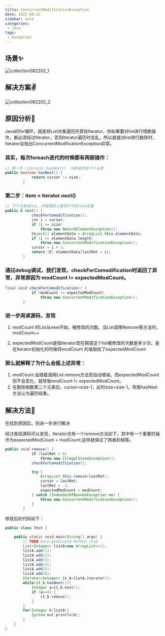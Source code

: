 ```yaml
---
title: ConcurrentModificationException
date: 2021-08-22
sidebar: auto
categories:
 - java
tags:
 - Exception
---
```


## 场景✨

<p>
<img :src="$withBase('/collection/collection082202_1.png')" alt="collection082202_1" class="medium-zoom-image">
</p>

## 解决方案✌

<p>
<img :src="$withBase('/collection/collection082202_2.png')" alt="collection082202_2" class="medium-zoom-image">
</p>


## 原因分析👀

​	Java的for循环，就是将List对象遍历托管给Iterator，你如果要对list进行增删操作，都必须经过Iterator，否则Iterator遍历时会乱，所以直接对list进行删除时，Iterator会抛出ConcurrentModificationException异常。

### 其实，每次foreach迭代的时候都有两部操作：

```java
// 第一步：iterator.hasNext()  判断是否有下个元素
public boolean hasNext() {
            return cursor != size;
        }
```
###  第二步：item = iterator.next() 

```java
// 下个元素是什么，并赋值给上面例子中的item变量
public E next() {
            checkForComodification();
            int i = cursor;
            if (i >= size)
                throw new NoSuchElementException();
            Object[] elementData = ArrayList.this.elementData;
            if (i >= elementData.length)
                throw new ConcurrentModificationException();
            cursor = i + 1;
            return (E) elementData[lastRet = i];
        }
```
###  通过debug调试，我们发现，checkForComodification时返回了异常，异常原因为 modCount != expectedModCount。

```java
final void checkForComodification() {
            if (modCount != expectedModCount)
                throw new ConcurrentModificationException();
        }
```
###  进一步阅读源码，发现

1. modCount 时List从new开始，被修改的次数。当List调用Remove等方法时，modCount++

2. expectedModCount是指Iterator现在期望这个list被修改的次数是多少次。是在Iterator初始化的时候将modCount 的值赋给了expectedModCount
###  那么就解释了为什么会报上述异常：

   1. modCount 会随着调用List.remove方法而自动增减，而expectedModCount则不会变化，就导致modCount != expectedModCount。
   2. 在删除倒数第二个元素后，cursor=size-1，此时size=size-1，导致hasNext方法认为遍历结束。

## 解决方法🌼

在找到原因后，则进一步进行解决

经过查阅源码可以发现，iterator也有一个remove方法如下，其中有一个重要的操作为expectedModCount = modCount;这样就保证了两者的相等。

```java
public void remove() {
            if (lastRet < 0)
                throw new IllegalStateException();
            checkForComodification();

            try {
                ArrayList.this.remove(lastRet);
                cursor = lastRet;
                lastRet = -1;
                expectedModCount = modCount;
            } catch (IndexOutOfBoundsException ex) {
                throw new ConcurrentModificationException();
            }
        }
```
修改后的代码如下：
```java
public class Test {

    public static void main(String[] args) {
        // TODO Auto-generated method stub
        List<Integer> listA=new ArrayList<>();
        listA.add(1);
        listA.add(2);
        listA.add(3);
        listA.add(4);
        listA.add(5);
        listA.add(6);
        Iterator<Integer> it_b=listA.iterator();
        while(it_b.hasNext()){
            Integer a=it_b.next();
            if (a==4) {
                it_b.remove();
            }
        }
        for(Integer b:listA){
            System.out.println(b);
        }
    }
}
```
